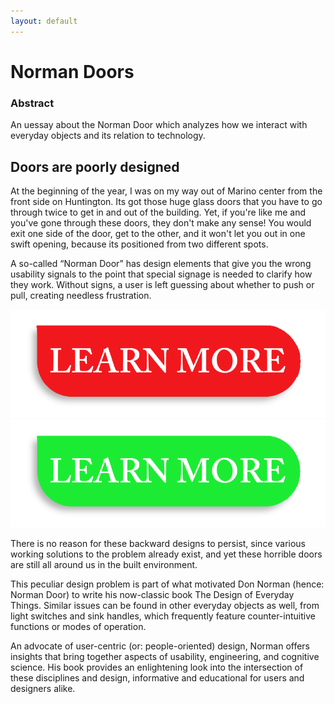```yaml
---
layout: default
---
```


# Norman Doors

### Abstract

An uessay about the Norman Door which analyzes how we interact with everyday objects and its relation to technology. 

## Doors are poorly designed

At the beginning of the year, I was on my way out of Marino center from the front side on Huntington. Its got those huge glass doors that you have to go through twice to get in and out of the building. Yet, if you're like me and you've gone through these doors, they don't make any sense! You would exit one side of the door, get to the other, and it won't let you out in one swift opening, because its positioned from two different spots. 


A so-called “Norman Door” has design elements that give you the wrong usability signals to the point that special signage is needed to clarify how they work. Without signs, a user is left guessing about whether to push or pull, creating needless frustration.


![](images/redbutton.png)
![](images/greenbutton.png)

There is no reason for these backward designs to persist, since various working solutions to the problem already exist, and yet these horrible doors are still all around us in the built environment.

This peculiar design problem is part of what motivated Don Norman (hence: Norman Door) to write his now-classic book The Design of Everyday Things. Similar issues can be found in other everyday objects as well, from light switches and sink handles, which frequently feature counter-intuitive functions or modes of operation.

An advocate of user-centric (or: people-oriented) design, Norman offers insights that bring together aspects of usability, engineering, and cognitive science. His book provides an enlightening look into the intersection of these disciplines and design, informative and educational for users and designers alike.
